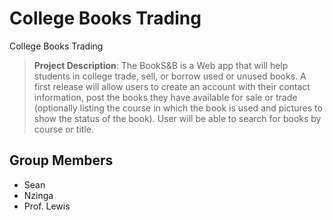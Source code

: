 # College Books Trading
College Books Trading

> **Project Description**: The BookS&B is a Web app that will help students in college trade, sell, or borrow used or unused  books. A first release will allow users to create an account with their contact information, post the books they have available for sale or trade (optionally listing the course in which the book is used and pictures to show the status of the book). User will be able to search for books by course or title. 

## Group Members
- Sean 
- Nzinga 
- Prof. Lewis

